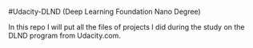 #Udacity-DLND (Deep Learning Foundation Nano Degree)

In this repo I will put all the files of projects I did during the study on the DLND program from Udacity.com.
